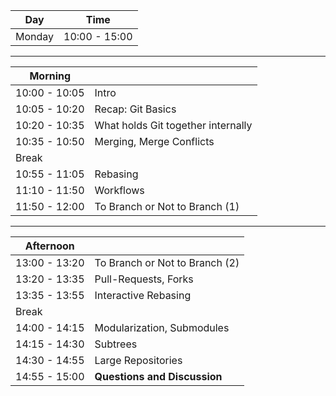 |  Day                 | Time           |
|----------------------|----------------|
|  Monday              |  10:00 - 15:00  |


---


| Morning              |                          |
|----------------------|--------------------------|
| 10:00 - 10:05        | Intro                    |
| 10:05 - 10:20        | Recap: Git Basics        |
| 10:20 - 10:35        | What holds Git together internally |
| 10:35 - 10:50        | Merging, Merge Conflicts |
| Break                |                          |
| 10:55 - 11:05        | Rebasing                 |
| 11:10 - 11:50        | Workflows                |
| 11:50 - 12:00        | To Branch or Not to Branch (1) |


---

| Afternoon            |                          |
|----------------------|--------------------------|
| 13:00 - 13:20        | To Branch or Not to Branch (2) |
| 13:20 - 13:35        | Pull-Requests, Forks     |
| 13:35 - 13:55        | Interactive Rebasing     |
| Break                |                          |
| 14:00 - 14:15        | Modularization, Submodules |
| 14:15 - 14:30        | Subtrees                 |
| 14:30 - 14:55        | Large Repositories       |
| 14:55 - 15:00        | **Questions and Discussion** |


